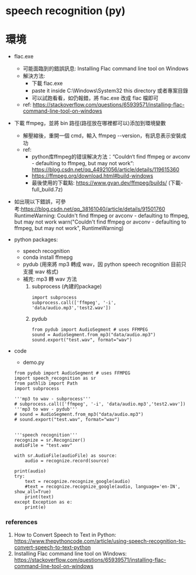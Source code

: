 # speech recognition (py)

# 環境

- flac.exe
    - 可能面臨到的錯誤訊息: Installing Flac command line tool on Windows
    - 解決方法: 
        - 下載 flac.exe
        - paste it inside C:\Windows\System32 this directory 或者專案目錄
        - 可以試跑看看，如仍報錯，將 flac.exe 改成 flac 檔即可
    - ref: https://stackoverflow.com/questions/65939571/installing-flac-command-line-tool-on-windows

- 下載 ffmpeg，並將 bin 路徑(路徑放在哪裡都可以)添加到環境變數
    - 解壓縮後，重開一個 cmd，輸入 ffmpeg --version，有訊息表示安裝成功
    - ref:
        - python库ffmpeg的错误解决方法：“Couldn‘t find ffmpeg or avconv - defaulting to ffmpeg, but may not work“: https://blog.csdn.net/qq_44921056/article/details/119615360
        - https://ffmpeg.org/download.html#build-windows
        - 最後使用的下載點: https://www.gyan.dev/ffmpeg/builds/ (下載-full_build.7z)
- 如出現以下錯誤，可參考:https://blog.csdn.net/qq_38161040/article/details/91501760
    RuntimeWarning: Couldn't find ffmpeg or avconv - defaulting to ffmpeg, but may not work
    warn("Couldn't find ffmpeg or avconv - defaulting to ffmpeg, but may not work", RuntimeWarning)

- python packages:
    - speech recognition
    - conda install ffmepg
    - pydub (用來將 mp3 轉成 wav，因 python speech recognition 目前只支援 wav 格式)
    - 補充: mp3 轉 wav 方法
        1) subprocess (內建的package) 
            ```
           import subprocess
           subprocess.call(['ffmpeg', '-i', 'data/audio.mp3','test2.wav'])
            ```
        2) pydub
            ```
            from pydub import AudioSegment # uses FFMPEG
            sound = AudioSegment.from_mp3("data/audio.mp3")
            sound.export("test.wav", format="wav")
            ```

- code
    - demo.py
    ```
    from pydub import AudioSegment # uses FFMPEG
    import speech_recognition as sr
    from pathlib import Path
    import subprocess

    '''mp3 to wav - subprocess'''
    # subprocess.call(['ffmpeg', '-i', 'data/audio.mp3','test2.wav'])
    '''mp3 to wav - pydub'''
    # sound = AudioSegment.from_mp3("data/audio.mp3")
    # sound.export("test.wav", format="wav")


    '''speech recognition'''
    recognize = sr.Recognizer()
    audioFile = "test.wav"

    with sr.AudioFile(audioFile) as source:
        audio = recognize.record(source)

    print(audio)
    try:
        text = recognize.recognize_google(audio) 
        #text = recognize.recognize_google(audio, language='en-IN', show_all=True)
        print(text)
    except Exception as e:
        print(e)
    ```
    
### references

1. How to Convert Speech to Text in Python: https://www.thepythoncode.com/article/using-speech-recognition-to-convert-speech-to-text-python
2. Installing Flac command line tool on Windows: https://stackoverflow.com/questions/65939571/installing-flac-command-line-tool-on-windows